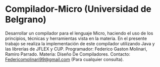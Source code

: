 # Compilador-Micro (Universidad de Belgrano)
Desarrollar un compilador para el lenguaje Micro, haciendo el uso de los principios, técnicas y herramientas vista en la materia.   En el presente trabajo se realiza la implementación de este compilador utilizando Java y las librerías de JFLEX y CUP. 
Programador: Federico Gaston Molinari, Ramiro Parrado.
Materia: Diseño De Compiladores.
Contacto: Federicomolinari99@gmail.com (Para cualquier consulta).
